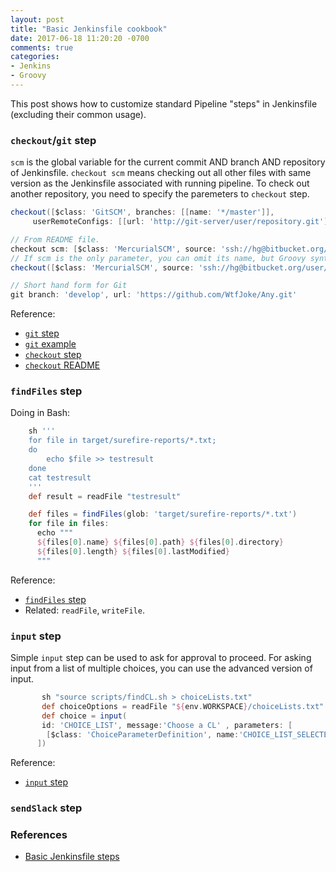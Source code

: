 ```yaml
---
layout: post
title: "Basic Jenkinsfile cookbook"
date: 2017-06-18 11:20:20 -0700
comments: true
categories: 
- Jenkins
- Groovy
---
```


This post shows how to customize standard Pipeline "steps" in Jenkinsfile (excluding their common usage).

<!--more-->

### `checkout`/`git` step

`scm` is the global variable for the current commit AND branch AND repository of Jenkinsfile. 
`checkout scm` means checking out all other files with same version as the Jenkinsfile associated with running pipeline.
To check out another repository, you need to specify the paremeters to `checkout` step.

``` groovy Checkout from another Git repo
checkout([$class: 'GitSCM', branches: [[name: '*/master']],
     userRemoteConfigs: [[url: 'http://git-server/user/repository.git']]])

// From README file.
checkout scm: [$class: 'MercurialSCM', source: 'ssh://hg@bitbucket.org/user/repo', clean: true, credentialsId: '1234-5678-abcd'], poll: false
// If scm is the only parameter, you can omit its name, but Groovy syntax then requires parentheses around the value:
checkout([$class: 'MercurialSCM', source: 'ssh://hg@bitbucket.org/user/repo'])

// Short hand form for Git
git branch: 'develop', url: 'https://github.com/WtfJoke/Any.git'
```

Reference:

* [`git` step](https://jenkins.io/doc/pipeline/steps/git/#git-git)
* [`git` example](https://stackoverflow.com/questions/14843696/checkout-multiple-git-repos-into-same-jenkins-workspace)
* [`checkout` step](https://jenkins.io/doc/pipeline/steps/workflow-scm-step/#checkout-general-scm)
* [`checkout` README](https://github.com/jenkinsci/workflow-scm-step-plugin/blob/master/README.md)

### `findFiles` step

Doing in Bash:

``` groovy Doing in Bash
    sh '''
    for file in target/surefire-reports/*.txt;
    do
        echo $file >> testresult
    done
    cat testresult
    '''
    def result = readFile "testresult"
```

``` groovy Doing in Groovy
    def files = findFiles(glob: 'target/surefire-reports/*.txt')
    for file in files:
      echo """
      ${files[0].name} ${files[0].path} ${files[0].directory} 
      ${files[0].length} ${files[0].lastModified}
      """
```

Reference:

* [`findFiles` step](https://jenkins.io/doc/pipeline/steps/pipeline-utility-steps/)
* Related: `readFile`, `writeFile`.

### `input` step

Simple `input` step can be used to ask for approval to proceed.
For asking input from a list of multiple choices, you can use the advanced version of input.

``` groovy Input from list of choices
       sh "source scripts/findCL.sh > choiceLists.txt"
       def choiceOptions = readFile "${env.WORKSPACE}/choiceLists.txt"
       def choice = input(
       id: 'CHOICE_LIST', message:'Choose a CL' , parameters: [
        [$class: 'ChoiceParameterDefinition', name:'CHOICE_LIST_SELECTED', description:'Select one', choices:choiceOptions]
      ])
```

Reference:

* [`input` step](https://jenkins.io/doc/pipeline/steps/pipeline-input-step/)

### `sendSlack` step



### References

* [Basic Jenkinsfile steps](https://jenkins.io/doc/pipeline/steps/)